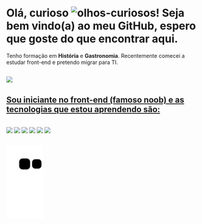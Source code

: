 # Olá, curioso ![olhos-curiosos](https://user-images.githubusercontent.com/95300637/212551319-82efaae1-8b4e-4b67-b8de-eece61a719c1.gif)! Seja bem vindo(a) ao meu GitHub, espero que goste do que encontrar aqui.
Tenho formação em **História** e **Gastronomia**. Recentemente comecei a estudar front-end e pretendo migrar para TI. 
##

<div>
  <a href="https://github.com/Julio-mello">
   <img height="180em" src="https://github-readme-stats-git-masterrstaa-rickstaa.vercel.app/api/top-langs/?username=Julio-Mello&layout=compact&langs_count=7&theme=dracula"/>
</div>

##
## Sou iniciante no front-end (famoso noob) e as tecnologias que estou aprendendo são:

<div style="display: inline_block"><br>
<a href="https://github.com/"><img height= "35" src= "https://img.shields.io/badge/GitHub-100000?style=for-the-badge&logo=github&logoColor=white"></a>
<a href="https://code.visualstudio.com/"><img height= "35" src= "https://img.shields.io/badge/VS_Code-0078D4?style=for-the-badge&logo=visual%20studio%20code&logoColor=white"></a>
<a href="https://www.markdownguide.org/"><img height= "35" src= "https://img.shields.io/badge/Markdown-000000?style=for-the-badge&logo=markdown&logoColor=white"></a>
<a href="https://developer.mozilla.org/docs/Web/HTML"><img height= "35" src= "https://img.shields.io/badge/HTML5-E34F26?style=for-the-badge&logo=html5&logoColor=white"></a>
<a href="https://developer.mozilla.org/docs/Web/CSS"><img height= "35" src= "https://img.shields.io/badge/CSS3-1572B6?style=for-the-badge&logo=css3&logoColor=white"></a>
<a href="https://www.javascript.com/"><img height= "35" src= "https://img.shields.io/badge/JavaScript-F7DF1E?style=for-the-badge&logo=javascript&logoColor=black"></a>
</div>
  
##
![Snake animation](https://github.com/Julio-Mello/Julio-Mello/blob/output/github-contribution-grid-snake.svg)
